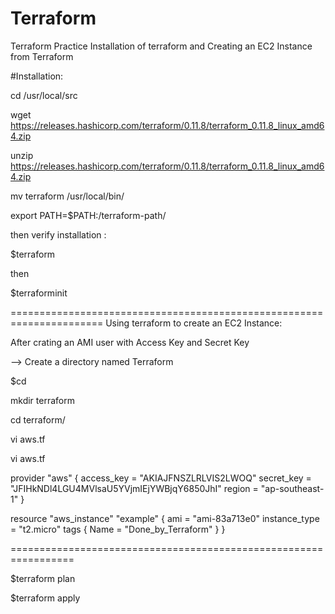 # Terraform
Terraform Practice
Installation of terraform and Creating an EC2 Instance from Terraform

#Installation: 

cd /usr/local/src

wget https://releases.hashicorp.com/terraform/0.11.8/terraform_0.11.8_linux_amd64.zip

unzip https://releases.hashicorp.com/terraform/0.11.8/terraform_0.11.8_linux_amd64.zip

mv terraform /usr/local/bin/
 
export PATH=$PATH:/terraform-path/

then verify installation :

$terraform

then 

$terraforminit

======================================================================
Using terraform to create an EC2 Instance:

After crating an AMI user with Access Key and Secret Key 

--> Create a directory named Terraform

$cd

mkdir terraform

cd terraform/

vi aws.tf


vi aws.tf

provider "aws" 
{
access_key = "AKIAJFNSZLRLVIS2LWOQ"
secret_key = "JFIHkNDl4LGU4MVlsaU5YVjmIEjYWBjqY6850JhI"
region = "ap-southeast-1"
}

resource "aws_instance" "example" 
{
ami = "ami-83a713e0"
instance_type = "t2.micro"
tags {
Name = "Done_by_Terraform"
}
}

=================================================================

$terraform plan

$terraform apply
